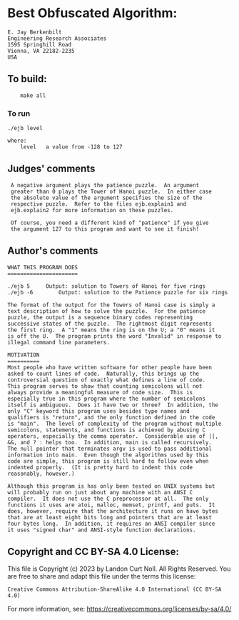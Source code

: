 # Best Obfuscated Algorithm:

	E. Jay Berkenbilt
	Engineering Research Associates
	1595 Springhill Road
	Vienna, VA 22182-2235
	USA

## To build:

        make all

### To run

	./ejb level

	where:
	    level   a value from -128 to 127

## Judges' comments

     A negative argument plays the patience puzzle.  An argument
     greater than 0 plays the Tower of Hanoi puzzle.  In either case
     the absolute value of the argument specifies the size of the
     respective puzzle.  Refer to the files ejb.explain1 and
     ejb.explain2 for more information on these puzzles.

     Of course, you need a different kind of "patience" if you give
     the argument 127 to this program and want to see it finish!

## Author's comments

    WHAT THIS PROGRAM DOES
    ======================

    ./ejb 5		Output: solution to Towers of Hanoi for five rings
    ./ejb -6		Output: solution to the Patience puzzle for six rings

    The format of the output for the Towers of Hanoi case is simply a
    text description of how to solve the puzzle.  For the patience
    puzzle, the output is a sequence binary codes representing
    successive states of the puzzle.  The rightmost digit represents
    the first ring.  A "1" means the ring is on the U; a "0" means it
    is off the U.  The program prints the word "Invalid" in response to
    illegal command line parameters.

    MOTIVATION
    ==========
    Most people who have written software for other people have been
    asked to count lines of code.  Naturally, this brings up the
    controversial question of exactly what defines a line of code.
    This program serves to show that counting semicolons will not
    always provide a meaningful measure of code size.  This is
    especially true in this program where the number of semicolons
    itself is ambiguous.  Does it have two or three?  In addition, the
    only "C" keyword this program uses besides type names and
    qualifiers is "return", and the only function defined in the code
    is "main".  The level of complexity of the program without multiple
    semicolons, statements, and functions is achieved by abusing C
    operators, especially the comma operator.  Considerable use of ||,
    &&, and ? : helps too.  In addition, main is called recursively.
    The null pointer that terminates argv is used to pass additional
    information into main.  Even though the algorithms used by this
    code are simple, this program is still hard to follow even when
    indented properly.  (It is pretty hard to indent this code
    reasonably, however.)

    Although this program is has only been tested on UNIX systems but
    will probably run on just about any machine with an ANSI C
    compiler.  It does not use the C preprocessor at all.  The only
    functions it uses are atoi, malloc, memset, printf, and puts.  It
    does, however, require that the architecture it runs on have bytes
    that are at least eight bits long and pointers that are at least
    four bytes long.  In addition, it requires an ANSI compiler since
    it uses "signed char" and ANSI-style function declarations.

## Copyright and CC BY-SA 4.0 License:

This file is Copyright (c) 2023 by Landon Curt Noll.  All Rights Reserved.
You are free to share and adapt this file under the terms this license:

    Creative Commons Attribution-ShareAlike 4.0 International (CC BY-SA 4.0)

For more information, see: https://creativecommons.org/licenses/by-sa/4.0/
